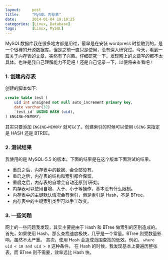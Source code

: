 ```yaml
---
layout:     post
title:      "MySQL 内存表"
date:       2014-01-04 19:10:25
categories: [Linux, Database]
tags:       [Linux, MySQL]
---
```


MySQL数据库我在很多地方都是用过，最早是在安装 wordpress 时接触到的，是一个很棒的开源数据库。但是之前一直只是使用，没有深入研究过。今天，看到一篇关于内存表的文章，突然有了兴趣。仔细研究一下，发现网上的文章写的都不太具体。也许是我自己理解能力不足吧！还是自己记录一下，以便将来查看吧！
<!--more-->

### 1. 创建内存表

创建的脚本如下:

```sql
create table test (
	uid int unsigned not null auto_increment primary key,
	date varchar(32)
	`test_id` USING HASH (uid),
) ENGINE=MEMORY;
```

其实只要添加 `ENGINE=MEMORY` 就可以了。创建索引的时候可以使用 `USING` 来指定是 HASH 还是 BTREE。

### 2. 测试结果

我使用的是 MySQL-5.5 的版本，下面的结果是在这个版本下面测试的结果。

- 重启之后，内存表中的数据、会全部没有。
- 重启之后，内存表的结构和索引都会保留。
- 重启之后，内存表的自增会自动还原到1开始。
- 内存表可以使用自增、大于、小于等操作，基本没有什么限制。
- 内存表中的主键默认情况会有索引，但是索引是 Hash，不是 BTree。
- 内存表中的主键索引类型可以手工改变。

### 3. 一些问题

网上的一些问题我发现，其实主要是由于 Hash 和 BTree 做索引的区别造成的。
首先，如果使用 Hash，那么查找速度极快，几乎是一个常量。BTree 则受数量影响，虽然不太严重。
其次，使用 Hash 会造成范围查找的低效。例如， `where uid < 10 and uid > 0` 这种条件。
在 Hash 的时候，我发现基本上要遍历整张表，而 BTree 则不需要，效率远比 Hash 快。
